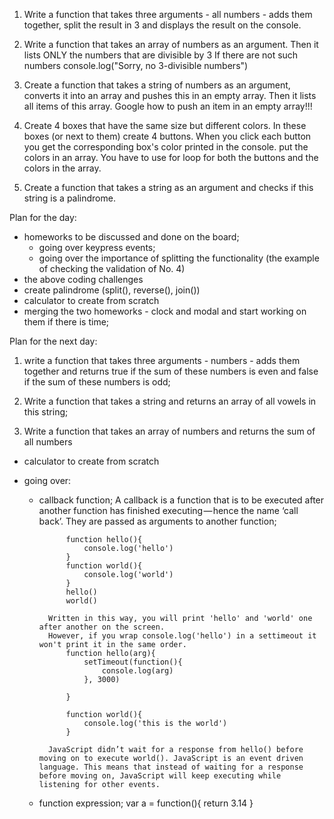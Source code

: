 1. Write a function that takes three arguments - all numbers - adds them together, split the result in 3 and displays the result on the console.

2. Write a function that takes an array of numbers as an argument. Then it lists ONLY the numbers that are divisible by 3  If there are not such numbers console.log("Sorry, no 3-divisible numbers")

3. Create a function that takes a string of numbers as an argument, converts it into an array and pushes this  in an empty array. Then it lists all items of this array. Google how to push an item in an empty array!!!

4. Create 4 boxes that have the same size but different colors.
In these boxes (or next to them) create 4 buttons.
When you click each button you get the corresponding box's color printed in the console.
put the colors in an array. You have to use for loop for both the buttons and the colors in the array.

5. Create a function that takes a string as an argument and checks if this string is a palindrome.


Plan for the day:

- homeworks to be discussed and done on the board;
	- going over keypress events;
	- going over the importance of splitting the functionality (the example of checking the validation of No. 4)
- the above coding challenges
- create palindrome (split(), reverse(), join())
- calculator to create from scratch
- merging the two homeworks  - clock and modal and start working on them if there is time;

Plan for the next day:

1. write a function that takes three arguments - numbers - adds them together and returns true if the sum of these numbers is even and false if the sum of these numbers is odd;

2. Write a function that takes a string and returns an array of all vowels in this string;

3. Write a function that takes an array of numbers and returns the sum of all numbers

- calculator to create from scratch

- going over:
	- callback function;
		A callback is a function that is to be executed after another function has finished executing — hence the name ‘call back’. They are passed as arguments to another function;

				function hello(){
					console.log('hello')
				}
				function world(){
					console.log('world')
				}
				hello()
				world()

			Written in this way, you will print 'hello' and 'world' one after another on the screen.
			However, if you wrap console.log('hello') in a settimeout it won't print it in the same order.
				function hello(arg){
					setTimeout(function(){
						console.log(arg)
					}, 3000)

				}

				function world(){
					console.log('this is the world')
				}
			
			JavaScript didn’t wait for a response from hello() before moving on to execute world(). JavaScript is an event driven language. This means that instead of waiting for a response before moving on, JavaScript will keep executing while listening for other events.


	- function expression;
		var a = function(){
			return 3.14
		}




